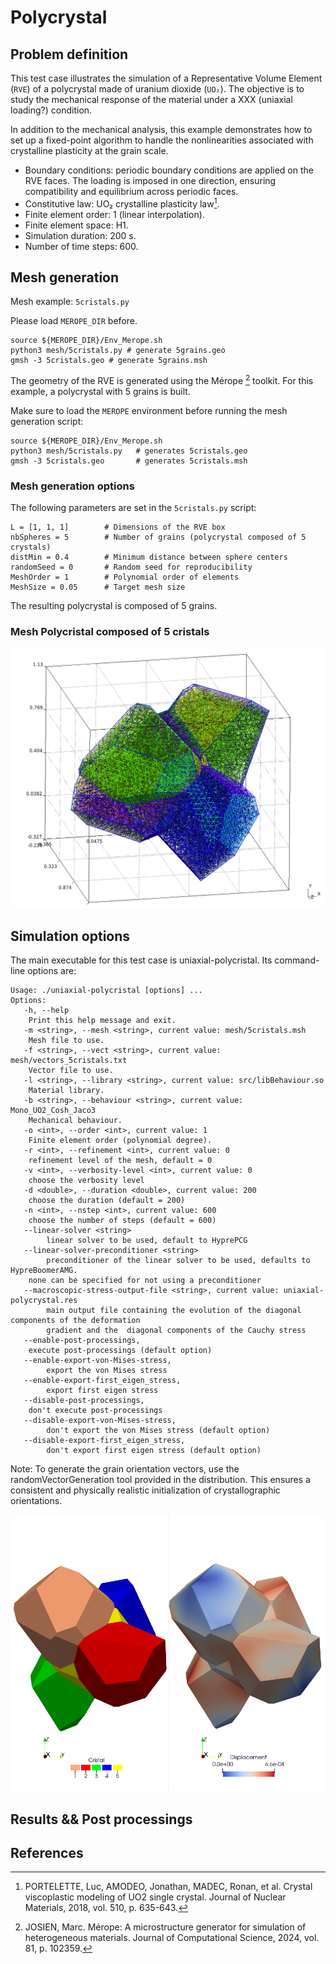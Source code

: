 # Polycrystal

## Problem definition

This test case illustrates the simulation of a Representative Volume Element (`RVE`) of a polycrystal made of uranium dioxide (`UO₂`). The objective is to study the mechanical response of the material under a XXX (uniaxial loading?) condition.

In addition to the mechanical analysis, this example demonstrates how to set up a fixed-point algorithm to handle the nonlinearities associated with crystalline plasticity at the grain scale.

- Boundary conditions: periodic boundary conditions are applied on the RVE faces. The loading is imposed in one direction, ensuring compatibility and equilibrium across periodic faces.
- Constitutive law: UO₂ crystalline plasticity law[^2].
- Finite element order: 1 (linear interpolation).
- Finite element space: H1.
- Simulation duration: 200 s.
- Number of time steps: 600.

## Mesh generation

Mesh example: `5cristals.py`

Please load `MEROPE_DIR` before.

```
source ${MEROPE_DIR}/Env_Merope.sh
python3 mesh/5cristals.py # generate 5grains.geo
gmsh -3 5cristals.geo # generate 5grains.msh
```

The geometry of the RVE is generated using the Mérope [^1] toolkit. For this example, a polycrystal with 5 grains is built.

Make sure to load the `MEROPE` environment before running the mesh generation script:

```
source ${MEROPE_DIR}/Env_Merope.sh
python3 mesh/5cristals.py   # generates 5cristals.geo
gmsh -3 5cristals.geo       # generates 5cristals.msh
```

### Mesh generation options

The following parameters are set in the `5cristals.py` script:

```
L = [1, 1, 1]        # Dimensions of the RVE box
nbSpheres = 5        # Number of grains (polycrystal composed of 5 crystals)
distMin = 0.4        # Minimum distance between sphere centers
randomSeed = 0       # Random seed for reproducibility
MeshOrder = 1        # Polynomial order of elements
MeshSize = 0.05      # Target mesh size
```

The resulting polycrystal is composed of 5 grains.

### Mesh Polycristal composed of 5 cristals

![Polycristal input mesh](doc/5cristalsGmsh.png)


## Simulation options


The main executable for this test case is uniaxial-polycristal. Its command-line options are:

```
Usage: ./uniaxial-polycristal [options] ...
Options:
   -h, --help
	Print this help message and exit.
   -m <string>, --mesh <string>, current value: mesh/5cristals.msh
	Mesh file to use.
   -f <string>, --vect <string>, current value: mesh/vectors_5cristals.txt
	Vector file to use.
   -l <string>, --library <string>, current value: src/libBehaviour.so
	Material library.
   -b <string>, --behaviour <string>, current value: Mono_UO2_Cosh_Jaco3
	Mechanical behaviour.
   -o <int>, --order <int>, current value: 1
	Finite element order (polynomial degree).
   -r <int>, --refinement <int>, current value: 0
	refinement level of the mesh, default = 0
   -v <int>, --verbosity-level <int>, current value: 0
	choose the verbosity level
   -d <double>, --duration <double>, current value: 200
	choose the duration (default = 200)
   -n <int>, --nstep <int>, current value: 600
	choose the number of steps (default = 600)
   --linear-solver <string>
        linear solver to be used, default to HyprePCG
   --linear-solver-preconditioner <string>
        preconditioner of the linear solver to be used, defaults to HypreBoomerAMG.
	none can be specified for not using a preconditioner
   --macroscopic-stress-output-file <string>, current value: uniaxial-polycrystal.res
        main output file containing the evolution of the diagonal components of the deformation
        gradient and the  diagonal components of the Cauchy stress
   --enable-post-processings,
	execute post-processings (default option)
   --enable-export-von-Mises-stress, 
        export the von Mises stress
   --enable-export-first_eigen_stress,
        export first eigen stress
   --disable-post-processings,
	don't execute post-processings
   --disable-export-von-Mises-stress, 
        don't export the von Mises stress (default option)
   --disable-export-first_eigen_stress,
        don't export first eigen stress (default option)
```

Note: To generate the grain orientation vectors, use the randomVectorGeneration tool provided in the distribution. This ensures a consistent and physically realistic initialization of crystallographic orientations.

![RVE of Polycristal of UO2 with 5 cristals](doc/5cristals.png)

## Results && Post processings

## References

[^1]: JOSIEN, Marc. Mérope: A microstructure generator for simulation of heterogeneous materials. Journal of Computational Science, 2024, vol. 81, p. 102359.
[^2]: PORTELETTE, Luc, AMODEO, Jonathan, MADEC, Ronan, et al. Crystal viscoplastic modeling of UO2 single crystal. Journal of Nuclear Materials, 2018, vol. 510, p. 635-643.
